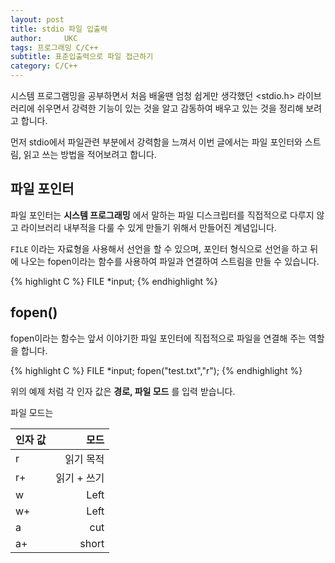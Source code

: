 ```yaml
---
layout: post
title: stdio 파일 입출력 
author:     UKC
tags: 프로그래밍 C/C++
subtitle: 표준입출력으로 파일 접근하기 
category: C/C++
---
```


시스템 프로그램밍을 공부하면서 처음 배울땐 엄청 쉽게만 생각했던 <stdio.h> 라이브러리에 쉬우면서 강력한 기능이 있는 것을 알고 감동하여 배우고 있는 것을 정리해 보려고 합니다.

먼저 stdio에서 파일관련 부분에서 강력함을 느껴서 이번 글에서는 파일 포인터와 스트림, 읽고 쓰는 방법을 적어보려고 합니다.

## 파일 포인터 

파일 포인터는 __시스템 프로그래밍__ 에서 말하는 파일 디스크립터를 직접적으로 다루지 않고 라이브러리 내부적을 다룰 수 있게 만들기 위해서 만들어진 계념입니다.

`FILE` 이라는 자료형을 사용해서 선언을 할 수 있으며, 포인터 형식으로 선언을 하고 뒤에 나오는 fopen이라는 함수를 사용하여 파일과 연결하여 스트림을 만들 수 있습니다.

{% highlight C %}
	FILE *input;
{% endhighlight %}

## fopen()

fopen이라는 함수는 앞서 이야기한 파일 포인터에 직접적으로 파일을 연결해 주는 역할을 합니다.

{% highlight C %}
	FILE *input;
	fopen("test.txt","r");
{% endhighlight %}

위의 예제 처럼 각 인자 값은 __경로, 파일 모드__ 를 입력 받습니다.

파일 모드는 

인자 값 | 모드
|:----------|---------:|
r   |읽기 목적 | 
r+   |읽기 + 쓰기| 
w   |Left| 
w+   |Left| 
a    | cut |
a+  | short |